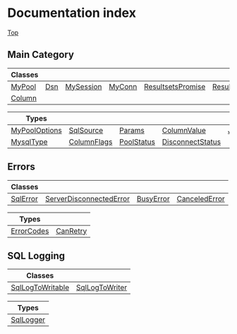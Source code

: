 # Documentation index

[Top](../README.md)


## Main Category



| Classes                          |                            |                                        |                                  |                                                        |                                          |
| -------------------------------- | -------------------------- | -------------------------------------- | -------------------------------- | ------------------------------------------------------ | ---------------------------------------- |
| [MyPool](class.MyPool/README.md) | [Dsn](class.Dsn/README.md) | [MySession](class.MySession/README.md) | [MyConn](class.MyConn/README.md) | [ResultsetsPromise](class.ResultsetsPromise/README.md) | [Resultsets](class.Resultsets/README.md) |
| [Column](class.Column/README.md) |                            |                                        |                                  |                                                        |                                          |


| Types                                              |                                           |                                         |                                                     |                                     |                                   |
| -------------------------------------------------- | ----------------------------------------- | --------------------------------------- | --------------------------------------------------- | ----------------------------------- | --------------------------------- |
| [MyPoolOptions](interface.MyPoolOptions/README.md) | [SqlSource](type.SqlSource/README.md)     | [Params](type.Params/README.md)         | [ColumnValue](type.ColumnValue/README.md)           | [JsonNode](type.JsonNode/README.md) | [Charset](enum.Charset/README.md) |
| [MysqlType](enum.MysqlType/README.md)              | [ColumnFlags](enum.ColumnFlags/README.md) | [PoolStatus](type.PoolStatus/README.md) | [DisconnectStatus](type.DisconnectStatus/README.md) |                                     |                                   |

## Errors



| Classes                              |                                                                    |                                        |                                                |
| ------------------------------------ | ------------------------------------------------------------------ | -------------------------------------- | ---------------------------------------------- |
| [SqlError](class.SqlError/README.md) | [ServerDisconnectedError](class.ServerDisconnectedError/README.md) | [BusyError](class.BusyError/README.md) | [CanceledError](class.CanceledError/README.md) |


| Types                                   |                                     |
| --------------------------------------- | ----------------------------------- |
| [ErrorCodes](enum.ErrorCodes/README.md) | [CanRetry](enum.CanRetry/README.md) |

## SQL Logging



| Classes                                              |                                                  |
| ---------------------------------------------------- | ------------------------------------------------ |
| [SqlLogToWritable](class.SqlLogToWritable/README.md) | [SqlLogToWriter](class.SqlLogToWriter/README.md) |


| Types                                      |
| ------------------------------------------ |
| [SqlLogger](interface.SqlLogger/README.md) |
